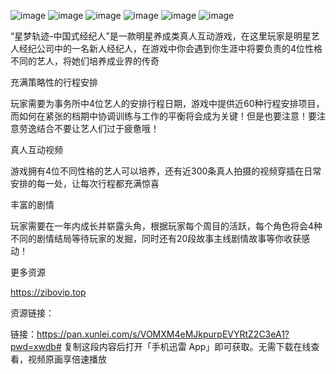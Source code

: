 ![image](https://github.com/user-attachments/assets/1a34f4c8-8a0c-4763-9434-3972b18e713b)
![image](https://github.com/user-attachments/assets/8b21e9d7-cf64-42ca-9e6b-3c3ce6de4d05)
![image](https://github.com/user-attachments/assets/fcd83fea-e973-4ed3-8796-d248b60f1525)
![image](https://github.com/user-attachments/assets/8ed433ec-e4f7-4f02-9bf9-653e27f06570)
![image](https://github.com/user-attachments/assets/7ec05dd3-575f-4d92-89d6-3da2242b2d78)
![image](https://github.com/user-attachments/assets/968ed6d3-bb00-4c5c-9f01-1421698e2784)


“星梦轨迹-中国式经纪人”是一款明星养成类真人互动游戏，在这里玩家是明星艺人经纪公司中的一名新人经纪人，在游戏中你会遇到你生涯中将要负责的4位性格不同的艺人，将她们培养成业界的传奇

充满策略性的行程安排

玩家需要为事务所中4位艺人的安排行程日期，游戏中提供近60种行程安排项目，而如何在紧张的档期中协调训练与工作的平衡将会成为关键！但是也要注意！要注意劳逸结合不要让艺人们过于疲惫哦！

真人互动视频

游戏拥有4位不同性格的艺人可以培养，还有近300条真人拍摄的视频穿插在日常安排的每一处，让每次行程都充满惊喜

丰富的剧情

玩家需要在一年内成长并崭露头角，根据玩家每个周目的活跃，每个角色将会4种不同的剧情结局等待玩家的发掘，同时还有20段故事主线剧情故事等你收获感动！

更多资源

https://zibovip.top

资源链接：

链接：https://pan.xunlei.com/s/VOMXM4eMJkpurpEVYRtZ2C3eA1?pwd=xwdb# 复制这段内容后打开「手机迅雷 App」即可获取。无需下载在线查看，视频原画享倍速播放
